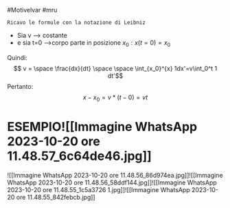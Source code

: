 #Motivelvar #mru
 
	Ricavo le formule con la notazione di Leibniz

- Sia v --> costante
- e sia t=0 -->corpo parte in posizione $x_0: x(t=0)=x_0$

Quindi:
$$ v = \space \frac{dx}{dt} \space \space \int_{x_0}^{x} 1dx'=v\int_0^t 1 dt'$$
Pertanto:
$$x-x_0  = v*(t-0) = vt$$

# ESEMPIO![[Immagine WhatsApp 2023-10-20 ore 11.48.57_6c64de46.jpg]]

![[Immagine WhatsApp 2023-10-20 ore 11.48.56_86d974ea.jpg]]![[Immagine WhatsApp 2023-10-20 ore 11.48.56_58ddf144.jpg]]![[Immagine WhatsApp 2023-10-20 ore 11.48.55_1c5a3726 1.jpg]]![[Immagine WhatsApp 2023-10-20 ore 11.48.55_842febcb.jpg]]